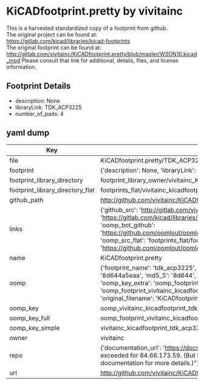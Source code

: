# KiCADfootprint.pretty by vivitainc  
This is a harvested standardized copy of a footprint from github.  
The original project can be found at:  
https://gitlab.com/kicad/libraries/kicad-footprints  
The original footprint can be found at:
http://gitlab.com/vivitainc/KiCADfootprint.pretty/blob/master/WSON10.kicad_mod
Please consult that link for additional, details, files, and license information.  
## Footprint Details
* description: None  
* libraryLink: TDK_ACP3225  
* number_of_pads: 4  
## yaml dump  
| Key | Value |  
| --- | --- |  
| file | KiCADfootprint.pretty/TDK_ACP3225.kicad_mod |  
| footprint | {'description': None, 'libraryLink': 'TDK_ACP3225', 'number_of_pads': 4} |  
| footprint_library_directory | footprint_library_owner/vivitainc_KiCADfootprint.pretty |  
| footprint_library_directory_flat | footprints_flat/vivitainc_kicadfootprint_tdk_acp3225/working |  
| github_path | http://github.com/vivitainc/KiCADfootprint.pretty/blob/master/TDK_ACP3225.kicad_mod |  
| links | {'github_src': 'http://gitlab.com/vivitainc/KiCADfootprint.pretty/blob/master/WSON10.kicad_mod', 'github_src_repo': 'https://gitlab.com/kicad/libraries/kicad-footprints', 'oomp_bot': 'footprints/vivitainc_kicadfootprint_tdk_acp3225/working', 'oomp_bot_github': 'https://github.com/oomlout/oomlout_oomp_footprint_bot/tree/main/footprints/vivitainc_kicadfootprint_tdk_acp3225/working', 'oomp_src_flat': 'footprints_flat/footprints_flat/vivitainc_kicadfootprint_tdk_acp3225/working', 'oomp_src_flat_github': 'https://github.com/oomlout/oomlout_oomp_footprint_src/tree/main/footprints_flat/vivitainc_kicadfootprint_tdk_acp3225/working'} |  
| name | KiCADfootprint.pretty |  
| oomp | {'footprint_name': 'tdk_acp3225', 'library_name': 'kicadfootprint', 'md5': '8d644a5eaac8469c2b0c0e8f7c9ce40c', 'md5_10': '8d644a5eaa', 'md5_5': '8d644', 'md5_6': '8d644a', 'oomp_key': 'oomp_vivitainc_kicadfootprint_tdk_acp3225', 'oomp_key_extra': 'oomp_footprint_vivitainc_kicadfootprint_tdk_acp3225', 'oomp_key_full': 'oomp_footprint_vivitainc_kicadfootprint_tdk_acp3225_8d644a', 'oomp_key_simple': 'vivitainc_kicadfootprint_tdk_acp3225', 'original_filename': 'KiCADfootprint.pretty/TDK_ACP3225.kicad_mod', 'owner_name': 'vivitainc'} |  
| oomp_key | oomp_vivitainc_kicadfootprint_tdk_acp3225 |  
| oomp_key_full | oomp_footprint_vivitainc_kicadfootprint_tdk_acp3225 |  
| oomp_key_simple | vivitainc_kicadfootprint_tdk_acp3225 |  
| owner | vivitainc |  
| repo | {'documentation_url': 'https://docs.github.com/rest/overview/resources-in-the-rest-api#rate-limiting', 'message': "API rate limit exceeded for 84.66.173.59. (But here's the good news: Authenticated requests get a higher rate limit. Check out the documentation for more details.)"} |  
| url | http://github.com/vivitainc/KiCADfootprint.pretty |  

